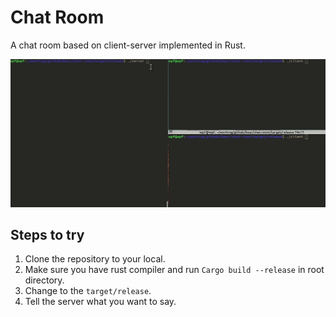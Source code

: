 # Chat Room

A chat room based on client-server implemented in Rust.

![](chat_room.gif)

## Steps to try

1. Clone the repository to your local.
2. Make sure you have rust compiler and run `Cargo build --release` in root directory.
3. Change to the `target/release`.
4. Tell the server what you want to say. 